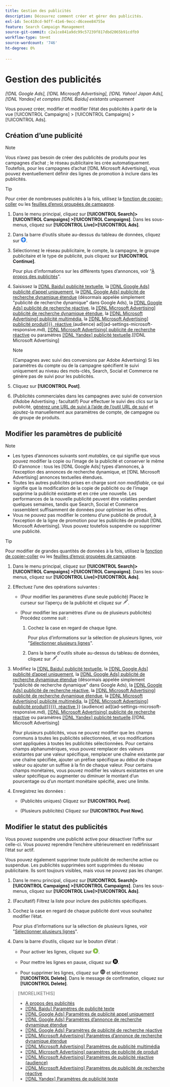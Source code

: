 ```yaml
---
title: Gestion des publicités
description: Découvrez comment créer et gérer des publicités.
exl-id: 5ec410cd-9dff-41e6-9ecc-d6ceee84755e
feature: Search Campaign Management
source-git-commit: c2a1ce841a9dc99c57239f817dbd2065b91cdfb9
workflow-type: tm+mt
source-wordcount: '746'
ht-degree: 0%

---
```


# Gestion des publicités

*[!DNL Google Ads], [!DNL Microsoft Advertising], [!DNL Yahoo! Japan Ads], [!DNL Yandex] et comptes [!DNL Baidu] existants uniquement*

Vous pouvez créer, modifier et modifier l’état des publicités à partir de la vue [!UICONTROL Campaigns] > [!UICONTROL Campaigns] > [!UICONTROL Ads].

## Création d’une publicité

>[!NOTE]
>
>Vous n’avez pas besoin de créer des publicités de produits pour les campagnes d’achat ; le réseau publicitaire les crée automatiquement. Toutefois, pour les campagnes d’achat [!DNL Microsoft Advertising], vous pouvez éventuellement définir des lignes de promotion à inclure dans les publicités.

>[!TIP]
>
>Pour créer de nombreuses publicités à la fois, utilisez la [fonction de copier-coller](/help/search-social-commerce/campaign-management/campaigns/copy-paste.md) ou les [feuilles d’envoi groupées de campagne](/help/search-social-commerce/campaign-management/bulksheets/bulksheet-about.md).

1. Dans le menu principal, cliquez sur **[!UICONTROL Search]> [!UICONTROL Campaigns] >[!UICONTROL Campaigns]**. Dans les sous-menus, cliquez sur **[!UICONTROL Live]>[!UICONTROL Ads]**.

1. Dans la barre d’outils située au-dessus du tableau de données, cliquez sur ![Créer](/help/search-social-commerce/assets/add.png "Créer").

1. Sélectionnez le réseau publicitaire, le compte, la campagne, le groupe publicitaire et le type de publicité, puis cliquez sur **[!UICONTROL Continue]**.

   Pour plus d’informations sur les différents types d’annonces, voir &quot;[À propos des publicités](ad-about.md)&quot;.

1. Saisissez la [[!DNL Baidu] publicité textuelle](ad-settings-baidu-text.md), la [[!DNL Google Ads] publicité d’appel uniquement](ad-settings-google-call.md), la [[!DNL Google Ads] publicité de recherche dynamique étendue](ad-settings-google-dsa.md) (désormais appelée simplement &quot;publicité de recherche dynamique&quot; dans Google Ads), la [[!DNL Google Ads] publicité de recherche réactive](ad-settings-google-rsa.md), la [[!DNL Microsoft Advertising] publicité de recherche dynamique étendue](ad-settings-microsoft-dsa.md), la [[!DNL Microsoft Advertising] publicité multimédia](ad-settings-microsoft-multimedia.md), la [[!DNL Microsoft Advertising]  publicité produit}}}, réactive ](ad-settings-microsoft-product.md) (audience) ad](ad-settings-microsoft-responsive.md), [[!DNL Microsoft Advertising] publicité de recherche réactive](ad-settings-microsoft-rsa.md) ou paramètres [[!DNL Yandex] publicité textuelle](ad-settings-yandex-text.md).[[!DNL Microsoft Advertising] 

   >[!NOTE]
   >
   >(Campagnes avec suivi des conversions par Adobe Advertising) Si les paramètres du compte ou de la campagne spécifient le suivi uniquement au niveau des mots-clés, Search, Social et Commerce ne génère pas de suivi pour les publicités.

1. Cliquez sur **[!UICONTROL Post]**.

1. (Publicités commerciales dans les campagnes avec suivi de conversion d’Adobe Advertising ; facultatif) Pour effectuer le suivi des clics sur la publicité, [générez une URL de suivi à l’aide de l’outil URL de suivi](/help/search-social-commerce/tools/click-tracking-url-generate.md) et ajoutez-la manuellement aux paramètres de compte, de campagne ou de groupe de produits.

## Modifier les paramètres de publicité

>[!NOTE]
>
>* Les types d’annonces suivants sont *mutables*, ce qui signifie que vous pouvez modifier la copie ou l’image de la publicité et conserver le même ID d’annonce : tous les [!DNL Google Ads] types d’annonces, à l’exception des annonces de recherche dynamique, et [!DNL Microsoft Advertising] annonces textuelles étendues.
>* Toutes les autres publicités prises en charge sont *non modifiable*, ce qui signifie que la modification de la copie de publicité ou de l’image supprime la publicité existante et en crée une nouvelle. Les performances de la nouvelle publicité peuvent être volatiles pendant quelques semaines, tandis que Search, Social et Commerce rassemblent suffisamment de données pour optimiser les offres.
>* Vous ne pouvez pas modifier le contenu d’une publicité de produit, à l’exception de la ligne de promotion pour les publicités de produit [!DNL Microsoft Advertising]. Vous pouvez toutefois suspendre ou supprimer une publicité.

>[!TIP]
>
>Pour modifier de grandes quantités de données à la fois, utilisez la [fonction de copier-coller](/help/search-social-commerce/campaign-management/campaigns/copy-paste.md) ou les [feuilles d’envoi groupées de campagne](/help/search-social-commerce/campaign-management/bulksheets/bulksheet-about.md).

1. Dans le menu principal, cliquez sur **[!UICONTROL Search]> [!UICONTROL Campaigns] >[!UICONTROL Campaigns]**. Dans les sous-menus, cliquez sur **[!UICONTROL Live]>[!UICONTROL Ads]**.

1. Effectuez l’une des opérations suivantes :

   * (Pour modifier les paramètres d’une seule publicité) Placez le curseur sur l’aperçu de la publicité et cliquez sur ![Modifier](/help/search-social-commerce/assets/edit.png "Modifier").

   * (Pour modifier les paramètres d’une ou de plusieurs publicités) Procédez comme suit :

      1. Cochez la case en regard de chaque ligne.

         Pour plus d’informations sur la sélection de plusieurs lignes, voir &quot;[Sélectionner plusieurs lignes](/help/search-social-commerce/common-tasks/navigation-editing-selection/multiple-rows-select.md)&quot;.

      1. Dans la barre d&#39;outils située au-dessus du tableau de données, cliquez sur ![Modifier](/help/search-social-commerce/assets/edit.png "Modifier").

1. Modifiez la [[!DNL Baidu] publicité textuelle](ad-settings-baidu-text.md), la [[!DNL Google Ads] publicité d’appel uniquement](ad-settings-google-call.md), la [[!DNL Google Ads] publicité de recherche dynamique étendue](ad-settings-google-dsa.md) (désormais appelée simplement &quot;publicité de recherche dynamique&quot; dans Google Ads), la [[!DNL Google Ads] publicité de recherche réactive](ad-settings-google-rsa.md), la [[!DNL Microsoft Advertising] publicité de recherche dynamique étendue](ad-settings-microsoft-dsa.md), la [[!DNL Microsoft Advertising] publicité multimédia](ad-settings-microsoft-multimedia.md), la [[!DNL Microsoft Advertising] publicité produit}}}}}, réactive ](ad-settings-microsoft-product.md)}} (audience) ad](ad-settings-microsoft-responsive.md), [[!DNL Microsoft Advertising] publicité de recherche réactive](ad-settings-microsoft-rsa.md) ou paramètres [[!DNL Yandex] publicité textuelle](ad-settings-yandex-text.md).[[!DNL Microsoft Advertising] 

   Pour plusieurs publicités, vous ne pouvez modifier que les champs communs à toutes les publicités sélectionnées, et vos modifications sont appliquées à toutes les publicités sélectionnées. Pour certains champs alphanumériques, vous pouvez remplacer des valeurs existantes par une valeur spécifique, remplacer une chaîne existante par une chaîne spécifiée, ajouter un préfixe spécifique au début de chaque valeur ou ajouter un suffixe à la fin de chaque valeur. Pour certains champs monétaires, vous pouvez modifier les valeurs existantes en une valeur spécifique ou augmenter ou diminuer le montant d’un pourcentage ou d’un montant monétaire spécifié, avec une limite.

1. Enregistrez les données :

   * (Publicités uniques) Cliquez sur **[!UICONTROL Post]**.

   * (Plusieurs publicités) Cliquez sur **[!UICONTROL Post Now]**.

## Modifier le statut des publicités

Vous pouvez suspendre une publicité active pour désactiver l’offre sur celle-ci. Vous pouvez reprendre l’enchère ultérieurement en redéfinissant l’état sur actif.

Vous pouvez également supprimer toute publicité de recherche active ou suspendue. Les publicités supprimées sont supprimées du réseau publicitaire. Ils sont toujours visibles, mais vous ne pouvez pas les changer.

1. Dans le menu principal, cliquez sur **[!UICONTROL Search]> [!UICONTROL Campaigns] >[!UICONTROL Campaigns]**. Dans les sous-menus, cliquez sur **[!UICONTROL Live]>[!UICONTROL Ads]**.

1. (Facultatif) Filtrez la liste pour inclure des publicités spécifiques.

1. Cochez la case en regard de chaque publicité dont vous souhaitez modifier l’état.

   Pour plus d’informations sur la sélection de plusieurs lignes, voir &quot;[Sélectionner plusieurs lignes](/help/search-social-commerce/common-tasks/navigation-editing-selection/multiple-rows-select.md)&quot;.

1. Dans la barre d’outils, cliquez sur le bouton d’état :

   * Pour activer les lignes, cliquez sur ![Activer](/help/search-social-commerce/assets/activate.png "Activer").

   * Pour mettre les lignes en pause, cliquez sur ![Pause](/help/search-social-commerce/assets/pause.png "Pause").

   * Pour supprimer les lignes, cliquez sur ![Plus](/help/search-social-commerce/assets/more.png "Plus") et sélectionnez **[!UICONTROL Delete]**. Dans le message de confirmation, cliquez sur **[!UICONTROL Delete]**.

>[!MORELIKETHIS]
>
>* [A propos des publicités](ad-about.md)
>* [[!DNL Baidu] Paramètres de publicité texte](ad-settings-baidu-text.md)
>* [[!DNL Google Ads] Paramètres de publicité appel uniquement](ad-settings-google-call.md)
>* [[!DNL Google Ads]  Paramètres d’annonce de recherche dynamique étendue ](ad-settings-google-dsa.md)
>* [[!DNL Google Ads]  Paramètres de publicité de recherche réactive ](ad-settings-google-rsa.md)
>* [[!DNL Microsoft Advertising]  Paramètres d’annonce de recherche dynamique étendue ](ad-settings-microsoft-dsa.md)
>* [[!DNL Microsoft Advertising]  Paramètres de publicité multimédia](ad-settings-microsoft-multimedia.md)
>* [[!DNL Microsoft Advertising] paramètres de publicité de produit](ad-settings-microsoft-product.md)
>* [[!DNL Microsoft Advertising] Paramètres de publicité réactive (audience)](ad-settings-microsoft-responsive.md)
>* [[!DNL Microsoft Advertising]  Paramètres de publicité de recherche réactive ](ad-settings-microsoft-rsa.md)
>* [[!DNL Yandex] Paramètres de publicité texte](ad-settings-yandex-text.md)
